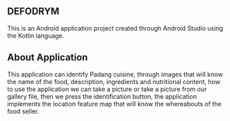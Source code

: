 ## DEFODRYM
This is an Android application project created through Android Studio using the Kotlin language.

## About Application
This application can identify Padang cuisine, through images that will know the name of the food, description, ingredients and nutritional content, how to use the application we can take a picture or take a picture from our gallery file, then we press the identification button, the application implements the location feature map that will know the whereabouts of the food seller.
